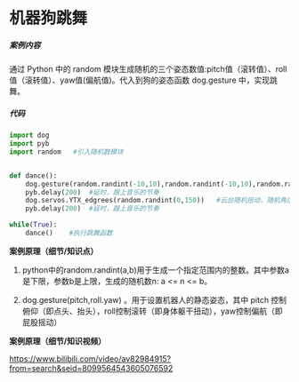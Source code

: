 # 机器狗跳舞

##### 案例内容

  通过 Python 中的 random 模块生成随机的三个姿态数值:pitch值（滚转值）、roll值（滚转值）、yaw值(偏航值)。代入到狗的姿态函数 dog.gesture 中，实现跳舞。



##### 代码



```python
import dog
import pyb
import random   #引入随机数模块


def dance():
    dog.gesture(random.randint(-10,10),random.randint(-10,10),random.randint(-30,30)) #随机在指定范围中生成 pitch,roll,yaw值，使机器狗随机扭动
    pyb.delay(200)  #延时，跟上音乐的节奏
    dog.servos.YTX_edgrees(random.randint(0,150))   #云台随机扭动，随机角度范围0°~150°
    pyb.delay(200)  #延时，跟上音乐的节奏

while(True):
    dance()    #执行跳舞函数
```



**案例原理（细节/知识点）**

1. python中的random.randint(a,b)用于生成一个指定范围内的整数。其中参数a是下限，参数b是上限，生成的随机数n: a <= n <= b。

2. dog.gesture(pitch,roll.yaw) 。用于设置机器人的静态姿态，其中 pitch 控制俯仰（即点头、抬头），roll控制滚转（即身体躯干扭动），yaw控制偏航（即屁股摇动）



**案例原理（细节/知识视频）**

https://www.bilibili.com/video/av82984915?from=search&seid=8099564543605076592
